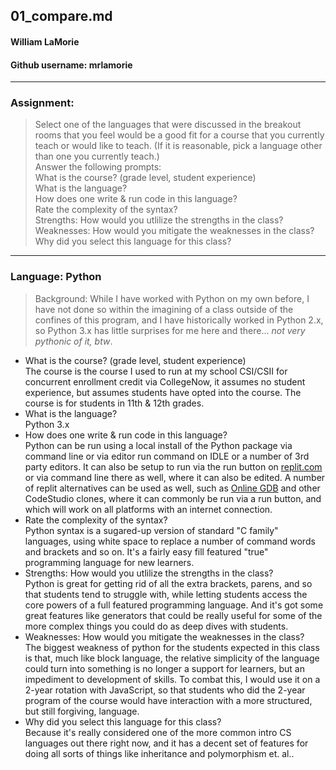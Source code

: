 ## 01_compare.md
#### William LaMorie
#### Github username: mrlamorie
---

### Assignment:

> Select one of the languages that were discussed in the breakout rooms that you feel would be a good fit for a course that you currently teach or would like to teach. (If it is reasonable, pick a language other than one you currently teach.)
<br>Answer the following prompts:
<br>What is the course? (grade level, student experience)
<br>What is the language?
<br>How does one write & run code in this language?
<br>Rate the complexity of the syntax?
<br>Strengths: How would you utlilize the strengths in the class?
<br>Weaknesses: How would you mitigate the weaknesses in the class?
<br>Why did you select this language for this class?

---

### Language: Python
>Background: While I have worked with Python on my own before, I have not done so within the imagining of a class outside of the confines of this program, and I have historically worked in Python 2.x, so Python 3.x has little surprises  for me here and there... *not very pythonic of it, btw*.

* What is the course? (grade level, student experience) <br>The course is the course I used to run at my school CSI/CSII for concurrent enrollment credit via CollegeNow, it assumes no student experience, but assumes students have opted into the course. The course is for students in 11th & 12th grades.
* What is the language? <br> Python 3.x <br>
* How does one write & run code in this language? <br> Python can be run using a local install of the Python package via command line or via editor run command on IDLE or a number of 3rd party editors. It can also be setup to run via the run button on [replit.com](https://replit.com/) or via command line there as well, where it can also be edited. A number of replit alternatives can be used as well, such as [Online GDB](https://www.onlinegdb.com/) and other CodeStudio clones, where it can commonly be run via a run button, and which will work on all platforms with an internet connection. <br>
* Rate the complexity of the syntax? <br>Python syntax is a sugared-up version of standard "C family" languages, using white space to replace a number of command words and brackets and so on. It's a fairly easy fill featured "true" programming language for new learners.<br>
* Strengths: How would you utlilize the strengths in the class?<br> Python is great for getting rid of all the extra brackets, parens, and so that students tend to struggle with, while letting students access  the core powers of a full featured programming language. And it's got some great features like generators that could be really useful for some of the more complex things you could do as deep dives with students.
* Weaknesses: How would you mitigate the weaknesses in the class? <br> The biggest weakness of python for the students expected in this class is that, much like block language, the relative simplicity of the language could turn into something is no longer a support for learners, but an impediment to development of skills. To combat this, I would use it on a 2-year rotation with JavaScript, so that students who did the 2-year program of the course would have interaction with a more structured, but still forgiving, language.
* Why did you select this language for this class? <br> Because it's really considered one of the more common intro CS languages out there right now, and it has a decent set of features for doing all sorts of things like inheritance and polymorphism et. al..